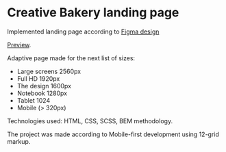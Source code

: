# Creative Bakery landing page

Implemented landing page according to [Figma design](https://www.figma.com/file/dY3izAm0Vspsmra4lQWQIP/Bakerlab-FE-students?node-id=0%3A1)

[Preview](https://Oleksandr-Pustovit.github.io/layout_creativeBakery/).

Adaptive page made for the next list of sizes:
- Large screens 2560px
- Full HD 1920px
- The design 1600px
- Notebook 1280px
- Tablet 1024
- Mobile (> 320px)

Technologies used: HTML, CSS, SCSS, BEM methodology.

The project was made according to Mobile-first development using 12-grid markup.
